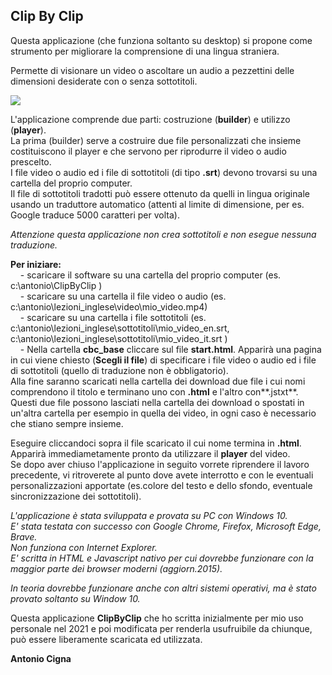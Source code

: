 
Clip By Clip
------------

Questa applicazione (che funziona soltanto su desktop) si propone come strumento per migliorare la comprensione di una lingua straniera.

Permette di visionare un video o ascoltare un audio a pezzettini delle dimensioni desiderate con o senza sottotitoli.

![](4_it_select_only_1_line.png)

L'applicazione comprende due parti: costruzione (**builder**) e utilizzo (**player**).  
La prima (builder) serve a costruire due file personalizzati che insieme costituiscono il player e che servono per riprodurre il video o audio prescelto.  
I file video o audio ed i file di sottotitoli (di tipo **.srt**) devono trovarsi su una cartella del proprio computer.  
Il file di sottotitoli tradotti può essere ottenuto da quelli in lingua originale usando un traduttore automatico (attenti al limite di dimensione, per es. Google traduce 5000 caratteri per volta).

_Attenzione questa applicazione non crea sottotitoli e non esegue nessuna traduzione._

**Per iniziare:**  
    - scaricare il software su una cartella del proprio computer (es. c:\\antonio\\ClipByClip )  
    - scaricare su una cartella il file video o audio (es. c:\\antonio\\lezioni\_inglese\\video\\mio\_video.mp4)  
    - scaricare su una cartella i file sottotitoli (es. c:\\antonio\\lezioni\_inglese\\sottotitoli\\mio\_video\_en.srt, c:\\antonio\\lezioni\_inglese\\sottotitoli\\mio\_video\_it.srt )  
    - Nella cartella **cbc\_base** cliccare sul file **start.html**. Apparirà una pagina in cui viene chiesto (**Scegli il file**) di specificare i file video o audio ed i file di sottotitoli (quello di traduzione non è obbligatorio).  
Alla fine saranno scaricati nella cartella dei download due file i cui nomi comprendono il titolo e terminano uno con **.html** e l'altro con**.jstxt**.  
Questi due file possono lasciati nella cartella dei download o spostati in un'altra cartella per esempio in quella dei video, in ogni caso è necessario che stiano sempre insieme.  
  
Eseguire cliccandoci sopra il file scaricato il cui nome termina in **.html**.  
Apparirà immediametamente pronto da utilizzare il **player** del video.  
Se dopo aver chiuso l'applicazione in seguito vorrete riprendere il lavoro precedente, vi ritroverete al punto dove avete interrotto e con le eventuali personalizzazioni apportate (es.colore del testo e dello sfondo, eventuale sincronizzazione dei sottotitoli).

_L'applicazione è stata sviluppata e provata su PC con Windows 10.  
E' stata testata con successo con Google Chrome, Firefox, Microsoft Edge, Brave.  
Non funziona con Internet Explorer.  
E' scritta in HTML e Javascript nativo per cui dovrebbe funzionare con la maggior parte dei browser moderni (aggiorn.2015)._

_In teoria dovrebbe funzionare anche con altri sistemi operativi, ma è stato provato soltanto su Window 10._

Questa applicazione **ClipByClip** che ho scritta inizialmente per mio uso personale nel 2021 e poi modificata per renderla usufruibile da chiunque,  
può essere liberamente scaricata ed utilizzata.  
  
**Antonio Cigna**